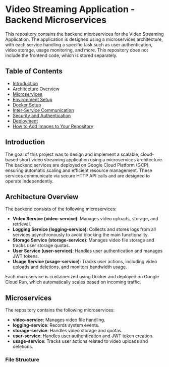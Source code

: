 # Video Streaming Application - Backend Microservices

This repository contains the backend microservices for the Video Streaming Application. The application is designed using a microservices architecture, with each service handling a specific task such as user authentication, video storage, usage monitoring, and more. This repository does not include the frontend code, which is stored separately.

## Table of Contents

- [Introduction](#introduction)
- [Architecture Overview](#architecture-overview)
- [Microservices](#microservices)
- [Environment Setup](#environment-setup)
- [Docker Setup](#docker-setup)
- [Inter-Service Communication](#inter-service-communication)
- [Security and Authentication](#security-and-authentication)
- [Deployment](#deployment)
- [How to Add Images to Your Repository](#how-to-add-images-to-your-repository)

## Introduction

The goal of this project was to design and implement a scalable, cloud-based short video streaming application using a microservices architecture. The backend services are deployed on Google Cloud Platform (GCP), ensuring automatic scaling and efficient resource management. These services communicate via secure HTTP API calls and are designed to operate independently.

## Architecture Overview

The backend consists of the following microservices:
- **Video Service (video-service)**: Manages video uploads, storage, and retrieval.
- **Logging Service (logging-service)**: Collects and stores logs from all services asynchronously to avoid blocking the main functionality.
- **Storage Service (storage-service)**: Manages video file storage and tracks user storage quotas.
- **User Service (user-service)**: Handles user authentication and manages JWT tokens.
- **Usage Service (usage-service)**: Tracks user actions, including video uploads and deletions, and monitors bandwidth usage.

Each microservice is containerized using Docker and deployed on Google Cloud Run, which automatically scales based on incoming traffic.

## Microservices

The repository contains the following microservices:

- **video-service**: Manages video file handling.
- **logging-service**: Records system events.
- **storage-service**: Handles video storage and quotas.
- **user-service**: Handles user authentication and JWT token creation.
- **usage-service**: Tracks user actions related to video uploads and deletions.

### File Structure

